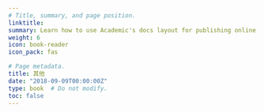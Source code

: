 ```yaml
---
# Title, summary, and page position.
linktitle: 
summary: Learn how to use Academic's docs layout for publishing online courses, software documentation, and tutorials.
weight: 6
icon: book-reader
icon_pack: fas

# Page metadata.
title: 其他
date: "2018-09-09T00:00:00Z"
type: book  # Do not modify.
toc: false
---
```


